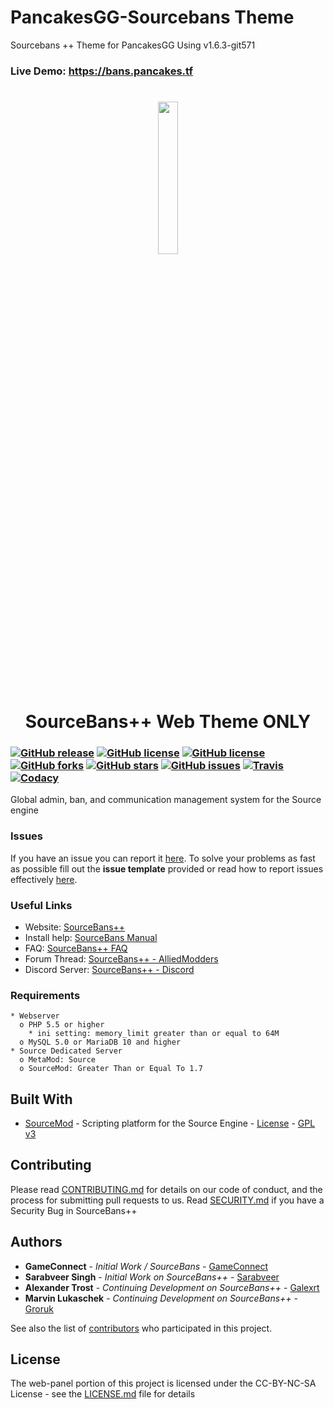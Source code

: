 # PancakesGG-Sourcebans Theme
Sourcebans ++ Theme for PancakesGG
Using v1.6.3-git571

### Live Demo:  https://bans.pancakes.tf

<h1 align="center">
    <a href="https://sbpp.github.io"><img src="https://raw.githubusercontent.com/sbpp/sourcebans-pp/v1.x/.github/logo.png" height="25%" width="25%"/></a>
    <br/>
    SourceBans++ Web Theme ONLY
</h1>

### [![GitHub release](https://img.shields.io/github/release/sbpp/sourcebans-pp.svg?style=flat-square)](https://github.com/sbpp/sourcebans-pp/releases/tag/1.5.4.7) [![GitHub license](https://img.shields.io/badge/license-GPLv3-blue.svg?style=flat-square)](https://raw.githubusercontent.com/sbpp/sourcebans-pp/v1.x/SOURCEMOD-LICENSE.txt) [![GitHub license](https://img.shields.io/badge/license-CC_BY--NC--SA_3.0-blue.svg?style=flat-square)](https://creativecommons.org/licenses/by-nc-sa/3.0/) [![GitHub forks](https://img.shields.io/github/forks/sbpp/sourcebans-pp.svg?style=flat-square)](https://github.com/sbpp/sourcebans-pp/network) [![GitHub stars](https://img.shields.io/github/stars/sbpp/sourcebans-pp.svg?style=flat-square)](https://github.com/sbpp/sourcebans-pp/stargazers) [![GitHub issues](https://img.shields.io/github/issues/sbpp/sourcebans-pp.svg?style=flat-square)](https://github.com/sbpp/sourcebans-pp/issues) [![Travis](https://img.shields.io/travis/sbpp/sourcebans-pp.svg?style=flat-square)](https://travis-ci.org/sbpp/sourcebans-pp) [![Codacy](https://img.shields.io/codacy/grade/1fc9e40bde8e40dca8680e4b2d51256b.svg?style=flat-square)](https://www.codacy.com/app/sbpp/sourcebans-pp)
Global admin, ban, and communication management system for the Source engine

### Issues
If you have an issue you can report it [here](https://github.com/sbpp/sourcebans-pp/issues/new).
To solve your problems as fast as possible fill out the **issue template** provided
or read how to report issues effectively [here](https://coenjacobs.me/2013/12/06/effective-bug-reports-on-github/).

### Useful Links

* Website: [SourceBans++](https://sbpp.github.io/)
* Install help: [SourceBans Manual](https://www.gameconnect.net/projects/sourcebans/manual/)
* FAQ: [SourceBans++ FAQ](https://sbpp.github.io/faq/)
* Forum Thread: [SourceBans++ - AlliedModders](https://forums.alliedmods.net/showthread.php?p=2303384)
* Discord Server: [SourceBans++ - Discord](https://discord.gg/4Bhj6NU)

### Requirements

```
* Webserver
  o PHP 5.5 or higher
    * ini setting: memory_limit greater than or equal to 64M
  o MySQL 5.0 or MariaDB 10 and higher
* Source Dedicated Server
  o MetaMod: Source
  o SourceMod: Greater Than or Equal To 1.7
```

## Built With

* [SourceMod](http://www.sourcemod.net/) - Scripting platform for the Source Engine - [License](https://raw.githubusercontent.com/sbpp/sourcebans-pp/v1.x/SOURCEMOD-LICENSE.txt) - [GPL v3](https://www.gnu.org/licenses/gpl-3.0.txt)

## Contributing

Please read [CONTRIBUTING.md](https://github.com/sbpp/sourcebans-pp/blob/v1.x/CONTRIBUTING.md) for details on our code of conduct, and the process for submitting pull requests to us. Read [SECURITY.md](https://github.com/sbpp/sourcebans-pp/blob/v1.x/SECURITY.md) if you have a Security Bug in SourceBans++

## Authors

* **GameConnect** - *Initial Work / SourceBans* - [GameConnect](https://www.gameconnect.net/)
* **Sarabveer Singh** - *Initial Work on SourceBans++* - [Sarabveer](https://github.com/Sarabveer)
* **Alexander Trost** - *Continuing Development on SourceBans++* - [Galexrt](https://github.com/galexrt)
* **Marvin Lukaschek** - *Continuing Development on SourceBans++* - [Groruk](https://github.com/groruk)

See also the list of [contributors](https://github.com/sbpp/sourcebans-pp/graphs/contributors) who participated in this project.

## License

The web-panel portion of this project is licensed under the CC-BY-NC-SA License - see the [LICENSE.md](LICENSE.md) file for details
